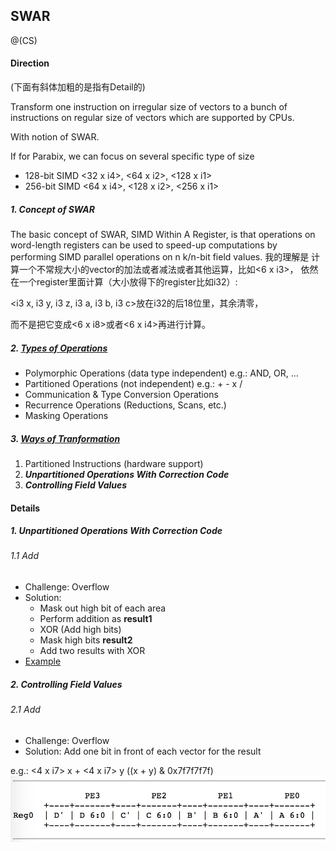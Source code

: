 ## SWAR

@(CS)

#### Direction

(下面有斜体加粗的是指有Detail的)

Transform one instruction on irregular size of vectors to a bunch of instructions on regular size of vectors which are supported by CPUs.

With notion of SWAR.

If for Parabix, we can focus on several specific type of size
* 128-bit SIMD <32 x i4>, <64 x i2>, <128 x i1>
* 256-bit SIMD <64 x i4>, <128 x i2>, <256 x i1>

##### 1. Concept of SWAR
The basic concept of SWAR, SIMD Within A Register, is that operations on word-length registers can be used to speed-up computations by performing SIMD parallel operations on n k/n-bit field values.
我的理解是 计算一个不常规大小的vector的加法或者减法或者其他运算，比如<6 x i3>， 依然在一个register里面计算（大小放得下的register比如i32）:

<i3 x, i3 y, i3 z, i3 a, i3 b, i3 c>放在i32的后18位里，其余清零，

而不是把它变成<6 x i8>或者<6 x i4>再进行计算。

##### 2. [Types of Operations](http://www.phys.aoyama.ac.jp/~w3-furu/aoyama+/Tech_notes/adaptor_doc/Users_Guide.pdf)
* Polymorphic Operations (data type independent) e.g.: AND, OR, ...
* Partitioned Operations (not independent) e.g.: + - x /
* Communication & Type Conversion Operations
* Recurrence Operations (Reductions, Scans, etc.)
* Masking Operations

##### 3. [Ways of Tranformation](https://www.tldp.org/HOWTO/Parallel-Processing-HOWTO-4.html)
1. Partitioned Instructions (hardware support)
2. ***Unpartitioned Operations With Correction Code***
3. ***Controlling Field Values***

#### Details
##### 1. Unpartitioned Operations With Correction Code
###### 1.1 Add
* Challenge: Overflow
* Solution:
	* Mask out high bit of each area
	* Perform addition as **result1**
	* XOR (Add high bits)
	* Mask high bits **result2**
	* Add two results with XOR
* [Example](https://coursys.sfu.ca/2016sp-cmpt-886-g2/pages/SWAR-Example1/view)

##### 2. Controlling Field Values
###### 2.1 Add
* Challenge: Overflow
* Solution: Add one bit in front of each vector for the result

e.g.: <4 x i7> x + <4 x i7> y
((x + y) & 0x7f7f7f7f)
![Alt text](../image/project_swar_1.jpeg)
